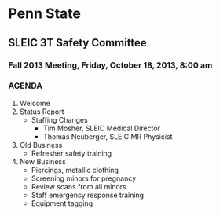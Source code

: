 # Penn State
## SLEIC 3T Safety Committee
### Fall 2013 Meeting, Friday, October 18, 2013, 8:00 am

### AGENDA

1. Welcome
2. Status Report
	- Staffing Changes
		- Tim Mosher, SLEIC Medical Director
		- Thomas Neuberger, SLEIC MR Physicist
3.	Old Business
	- Refresher safety training 
3. New Business
	- Piercings, metallic clothing
	- Screening minors for pregnancy
	- Review scans from all minors
	- Staff emergency response training
	- Equipment tagging